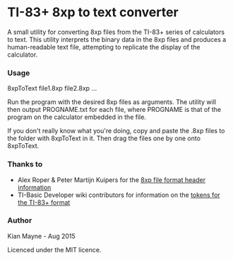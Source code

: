 TI-83+ 8xp to text converter
============================

A small utility for converting 8xp files from the TI-83+ series of calculators to text.
This utility interprets the binary data in the 8xp files and produces a human-readable text file, attempting to replicate the display of the calculator.

### Usage
8xpToText file1.8xp file2.8xp ...

Run the program with the desired 8xp files as arguments. The utility will then output PROGNAME.txt for each file, where PROGNAME is that of the program on the calculator embedded in the file.

If you don't really know what you're doing, copy and paste the .8xp files to the folder with 8xpToText in it. Then drag the files one by one onto 8xpToText.

### Thanks to
-   Alex Roper & Peter Martijn Kuipers for the [8xp file format header information](http://www.ticalc.org/archives/files/fileinfo/200/20062.html)
-   TI-Basic Developer wiki contributors for information on the [tokens for the TI-83+ format](http://tibasicdev.wikidot.com/tokens)

### Author
Kian Mayne - Aug 2015

Licenced under the MIT licence.
